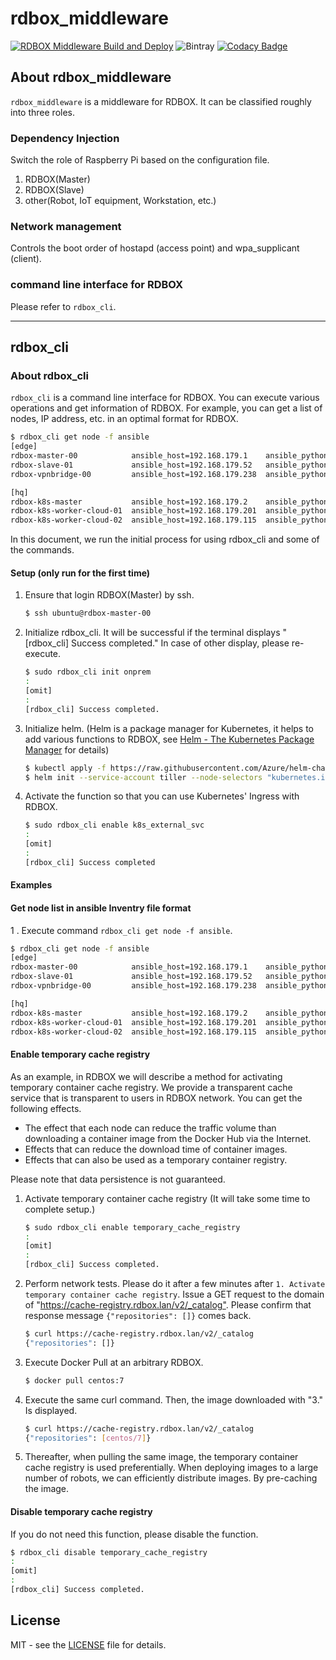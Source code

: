 # rdbox_middleware

[![RDBOX Middleware Build and Deploy](https://github.com/rdbox-intec/rdbox-middleware/workflows/RDBOX%20Middleware%20Build%20and%20Deploy/badge.svg)](https://github.com/rdbox-intec/rdbox-middleware/actions?query=workflow%3A%22RDBOX+Middleware+Build+and+Deploy%22)
![Bintray](https://img.shields.io/bintray/v/rdbox/deb/rdbox-middleware)
[![Codacy Badge](https://api.codacy.com/project/badge/Grade/83414aa80f9f41a28a7ae73a50b67e13)](https://app.codacy.com/app/fukuta-tatsuya-intec/rdbox-middleware_2?utm_source=github.com&utm_medium=referral&utm_content=rdbox-intec/rdbox-middleware&utm_campaign=Badge_Grade_Dashboard)

## About rdbox_middleware

`rdbox_middleware` is a middleware for RDBOX. It can be classified roughly into three roles.

### Dependency Injection

Switch the role of Raspberry Pi based on the configuration file.

1.  RDBOX(Master)
2.  RDBOX(Slave)
3.  other(Robot, IoT equipment, Workstation, etc.)

### Network management

Controls the boot order of hostapd (access point) and wpa_supplicant (client).

### command line interface for RDBOX

Please refer to `rdbox_cli`.

* * *

## rdbox_cli

### About rdbox_cli

`rdbox_cli` is a command line interface for RDBOX. You can execute various operations and get information of RDBOX. For example, you can get a list of nodes, IP address, etc. in an optimal format for RDBOX.

```bash
$ rdbox_cli get node -f ansible
[edge]
rdbox-master-00            ansible_host=192.168.179.1    ansible_python_interpreter=/usr/bin/python3
rdbox-slave-01             ansible_host=192.168.179.52   ansible_python_interpreter=/usr/bin/python3
rdbox-vpnbridge-00         ansible_host=192.168.179.238  ansible_python_interpreter=/usr/bin/python3

[hq]
rdbox-k8s-master           ansible_host=192.168.179.2    ansible_python_interpreter=/usr/bin/python3
rdbox-k8s-worker-cloud-01  ansible_host=192.168.179.201  ansible_python_interpreter=/usr/bin/python3
rdbox-k8s-worker-cloud-02  ansible_host=192.168.179.115  ansible_python_interpreter=/usr/bin/python3
```

In this document, we run the initial process for using rdbox_cli and some of the commands.

#### Setup (only run for the first time)

1.  Ensure that login RDBOX(Master) by ssh.

    ```bash
    $ ssh ubuntu@rdbox-master-00
    ```

2.  Initialize rdbox_cli. It will be successful if the terminal displays "\[rdbox_cli] Success completed." In case of other display, please re-execute.

    ```bash
    $ sudo rdbox_cli init onprem
    :
    [omit] 
    :
    [rdbox_cli] Success completed.
    ```

3.  Initialize helm. (Helm is a package manager for Kubernetes, it helps to add various functions to RDBOX, see [Helm - The Kubernetes Package Manager](https://helm.sh/) for details)

    ```bash
    $ kubectl apply -f https://raw.githubusercontent.com/Azure/helm-charts/master/docs/prerequisities/helm-rbac-config.yaml
    $ helm init --service-account tiller --node-selectors "kubernetes.io/arch"="amd64"
    ```

4.  Activate the function so that you can use Kubernetes' Ingress with RDBOX.
    
    ```bash
    $ sudo rdbox_cli enable k8s_external_svc
    :
    [omit] 
    :
    [rdbox_cli] Success completed
    ```

#### Examples

#### Get node list in ansible Inventry file format

1 . Execute command `rdbox_cli get node -f ansible`.

```bash
$ rdbox_cli get node -f ansible
[edge]
rdbox-master-00            ansible_host=192.168.179.1    ansible_python_interpreter=/usr/bin/python3
rdbox-slave-01             ansible_host=192.168.179.52   ansible_python_interpreter=/usr/bin/python3
rdbox-vpnbridge-00         ansible_host=192.168.179.238  ansible_python_interpreter=/usr/bin/python3

[hq]
rdbox-k8s-master           ansible_host=192.168.179.2    ansible_python_interpreter=/usr/bin/python3
rdbox-k8s-worker-cloud-01  ansible_host=192.168.179.201  ansible_python_interpreter=/usr/bin/python3
rdbox-k8s-worker-cloud-02  ansible_host=192.168.179.115  ansible_python_interpreter=/usr/bin/python3
```

#### Enable temporary cache registry

As an example, in RDBOX we will describe a method for activating temporary container cache registry. We provide a transparent cache service that is transparent to users in RDBOX network.
You can get the following effects.

-   The effect that each node can reduce the traffic volume than downloading a container image from the Docker Hub via the Internet.
-   Effects that can reduce the download time of container images.
-   Effects that can also be used as a temporary container registry.  

Please note that data persistence is not guaranteed.

1.  Activate temporary container cache registry (It will take some time to complete setup.)

    ```bash
    $ sudo rdbox_cli enable temporary_cache_registry
    :
    [omit]
    :
    [rdbox_cli] Success completed.
    ```

2.  Perform network tests. Please do it after a few minutes after `1. Activate temporary container cache registry`. Issue a GET request to the domain of "<https://cache-registry.rdbox.lan/v2/_catalog">. Please confirm that response message `{"repositories": []}` comes back.

    ```bash
    $ curl https://cache-registry.rdbox.lan/v2/_catalog
    {"repositories": []}
    ```

3.  Execute Docker Pull at an arbitrary RDBOX.

    ```bash
    $ docker pull centos:7
    ```

4.  Execute the same curl command. Then, the image downloaded with "3." Is displayed.

    ```bash
    $ curl https://cache-registry.rdbox.lan/v2/_catalog
    {"repositories": [centos/7]}
    ```

5.  Thereafter, when pulling the same image, the temporary container cache registry is used preferentially. When deploying images to a large number of robots, we can efficiently distribute images. By pre-caching the image.

#### Disable temporary cache registry

If you do not need this function, please disable the function.

```bash
$ rdbox_cli disable temporary_cache_registry
:
[omit]
:
[rdbox_cli] Success completed.
```

## License

MIT - see the [LICENSE](./LICENSE) file for details.
